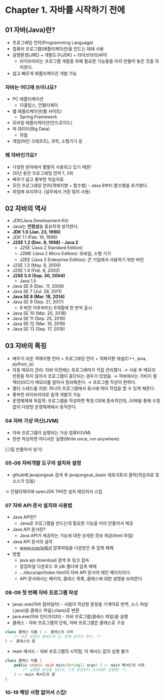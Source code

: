 # Chapter 1. 자바를 시작하기 전에
## 01 자바(Java)란?
- 프로그래밍 언어(Programming Language)
- 컴퓨터 프로그램(애플리케이션)을 만드는 데에 사용
- 실행환경(JRE) + 개발도구(JDK) + 라이브러리(API)
    - 라이브러리는 프로그램 개발을 위해 필요한 기능들을 미리 만들어 놓은 것을 의미한다.
- 쉽고 빠르게 애플리케이션 개발 가능

### 자바는 어디에 쓰이나요?

- PC 애플리케이션
    - 이클립스, 인텔리제이
- 웹 애플리케이션(웹 사이트)
    - Spring Framework
- 모바일 애플리케이션(안드로이드)
- 빅 데이터(Big Data)
    - 하둡
- 게임(마인 크래프트), 과학, 소형기기 등

### 왜 자바인가요?

- 다양한 분야에서 활발히 사용되고 있기 때문!
- 20년 동안 프로그래밍 언어 1, 2위
- 배우기 쉽고 풍부한 학습자료
- 모던 프로그래밍 언어(객체지향 + 함수형) - Java 8부터 함수형을 추가했다.
- 취업에 유리하다. (실무에서 가장 많이 사용)

## 02 자바의 역사
- JDK(Java Development Kit)
- Java는 **안정성**을 중요하게 생각한다.
- **JDK 1.0 (Jan. 23, 1996)**
- JDK 1.1 (Feb. 19, 1996)
- **J2SE 1.2 (Dec. 8, 1998) - Java 2**
    - J2SE (Java 2 Standard Edition)
    - J2ME (Java 2 Micro Edition): 모바일, 소형 기기
    - J2EE (Java 2 Enterprise Edition): 큰 기업에서 사용하기 위한 버전
- J2SE 1.3 (May. 8, 2000)
- J2SE 1.4 (Feb. 6, 2002)
- **J2SE 5.0 (Sep. 30, 2004)**
    - Java 1.5
- Java SE 6 (Dec. 11, 2006)
- Java SE 7 (Jul. 28, 2011)
- **Java SE 8 (Mar. 18, 2014)**
- Java SE 9 (Sep. 21, 2017)
    - 9 버전 이후부터는 6개월에 한 번씩 출시
- Java SE 10 (Mar. 20, 2018)
- Java SE 11 (Sep. 25, 2018)
- Java SE 12 (Mar. 19, 2019)
- Java SE 13 (Sep. 17, 2019)

## 03 자바의 특징
- 배우기 쉬운 객체지향 언어 = 프로그래밍 언어 + 객체지향 개념(C++, java, python, js)
- 자동 메모리 관리: 자바 이전에는 프로그래머가 직접 관리했다. → 사용 후 메모리 반환을 하지 않아서 프로그램이 중단되는 경우가 있었음. → 자바에서는 가비지 컬렉터(GC)가 메모리를 알아서 정리해준다. → 프로그램 작성이 편하다.
- 멀티 스레드를 지원: 하나의 프로그램에서 동시에 여러 작업을 할 수 있게 해준다.
- 풍부한 라이브러리로 쉽게 개발이 가능
- 운영체제에 독립적: 프로그램을 작성하면 특정 OS에 종속적인데, JVM을 통해 수정 없이 다양한 운영체제에서 동작한다.

### 04 자바 가상 머신(JVM)

- 자바 프로그램이 실행되는 가상 컴퓨터(VM)
- 한번 작성하면 어디서든 실행(Write once, run anywhere)

(그림 만들어서 넣기)

### 05-06 자바개발 도구의 설치와 설정

- gthub에 javajungsuk 검색 후 javajungsuk_basic 레포지토리 클릭(학습자료 및 소스가 있음)

→ 인텔리제이에 openJDK 11버전 설치 돼있어서 스킵

### 07 자바 API 문서 설치와 사용법

- Java API란?
    - Java로 프로그램을 만드는데 필요한 기능을 미리 만들어서 제공
- Java API 문서란?
    - Java API가 제공하는 기능에 대한 상세한 정보 제공(html 파일)
- Java API 문서의 설치
    - www.oracle에서 압축파일을 다운받은 후 압축 해제
- 방법
    - java api download 검색 후 링크 접속
    - 알집파일 다운로드 후 jdk 폴더에 압축 해제
    - …/docs/api/index.html이 자바 API 문서의 메인 페이지이다.
    - API 문서에서는 패키지, 클래스 목록, 클래스에 대한 설명을 보여준다.

### 08-09 첫 번째 자바 프로그램 작성

- javac.exe(자바 컴파일러) - 사람이 작성항 문장을 기계어로 번역, 소스 파일(.java)을 클래스 파일(.class)로 변환
- java.exe(자바 인터프리터) - 자바 프로그램(클래스 파일)을 실행
- 클래스 - 자바 프로그램의 단위, 자바 프로그램은 클래스로 구성

```java
class 클래스 이름 { <- 클래스의 시작
    /* 모든 문장은 클래스의 {} 안에 있어야 한다. */
} <- 클래스의 끝
```

- main 메서드 - 자바 프로그램의 시작점, 이 메서드 없이 실행 불가

```java
class 클래스 이름 {
    public static void main(String[] args) { <- main 메서드의 시작
        /* 실행할 문장을 넣는다. (첫 문장부터 순서대로 실행됨) */
    } <- main 메서드의 끝
} 
```

### 10-19 해당 사항 없어서 스킵!
